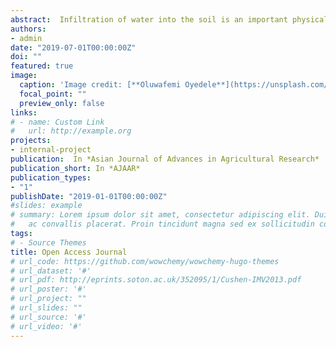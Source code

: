 ```yaml
---
abstract:  Infiltration of water into the soil is an important physical process affecting the fate of water under field conditions, especially the amount of subsurface recharge and surface runoff and hence the hazard  of  soil  erosion.  The  study  was  conducted  to  evaluate  the  infiltration  models  of  soils developed  on  coastal  plain  sands  and  to  select  a  suitable  models  as  a  basis  to  improve  the management of the soil. A total of 16 infiltration runs were made with the double ring infiltrometer. For the purpose of getting best fitting model, the results obtained from various infiltration models were compared with observed field data. The parameters considered for best fitting of model were correlation coefficient  and  coefficient  of  variability  (CV).  Model-predicted cumulative  infiltration consistently  deviated  from  field-measured data,that  is,  the  models  under-predicted  cumulative infiltration  by several  orders  of  magnitude  for  Kostiakov,  Green  Ampt  and  Philip model  but  the model  over  predicted  cumulative  infiltration  for Horton  model.  The  results  of  the  soil  samples analysed revealed that the mean values of 707.50, 208.13 and 84.38 gkg-1 for sand, silt and clay with the textural class of sandy loam. The bulk density, particle density and total porosity had mean values  of  1.84  gcm-3,  2.44  gcm-3  and 22.56%.  However,  there  was  a  fairly  good  agreement between mean-measured cumulative infiltration (7.30 cm/hr, CV = 32.19%); Philips (1.93 cm/hr, CV = 42.49%); Kostiakov  (0.13  cm/hr, CV = 30.77%); Horton (64.49  cm/hr,  CV = 22.39%)  and Green Ampt model (42.04 cm/hr, CV = 0.57%) respectively. The data however showed that the correlation coefficient for Kostiakov (1.00) was best fitting in predicting the field measured data and this was closely followed by Green Ampt (0.88); while Philip’s model and Horton model showed a negative correlation (r = -0.88 and r = -0.82) with the field measured data. Conservation measures involving  mulching,  cover  cropping  and  afforestation  are  recommended  to  improve  the  soil structure and infiltration capacity. 
authors:
- admin
date: "2019-07-01T00:00:00Z"
doi: ""
featured: true
image:
  caption: 'Image credit: [**Oluwafemi Oyedele**](https://unsplash.com/photos/pLCdAaMFLTE)'
  focal_point: ""
  preview_only: false
links:
# - name: Custom Link
#   url: http://example.org
projects:
- internal-project
publication:  In *Asian Journal of Advances in Agricultural Research*
publication_short: In *AJAAR*
publication_types:
- "1"
publishDate: "2019-01-01T00:00:00Z"
#slides: example
# summary: Lorem ipsum dolor sit amet, consectetur adipiscing elit. Duis posuere tellus
#   ac convallis placerat. Proin tincidunt magna sed ex sollicitudin condimentum.
tags:
# - Source Themes
title: Open Access Journal
# url_code: https://github.com/wowchemy/wowchemy-hugo-themes
# url_dataset: '#'
# url_pdf: http://eprints.soton.ac.uk/352095/1/Cushen-IMV2013.pdf
# url_poster: '#'
# url_project: ""
# url_slides: ""
# url_source: '#'
# url_video: '#'
---
```


